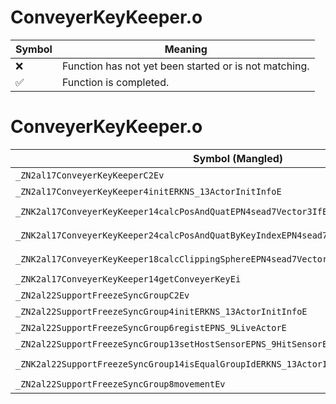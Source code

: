 # ConveyerKeyKeeper.o
| Symbol | Meaning 
| ------------- | ------------- 
| :x: | Function has not yet been started or is not matching. 
| :white_check_mark: | Function is completed. 


# ConveyerKeyKeeper.o
| Symbol (Mangled) | Symbol (Demangled) | Decompiled? |
| ------------- |  ------------- | ------------- |
| `_ZN2al17ConveyerKeyKeeperC2Ev` | `al::ConveyerKeyKeeper::ConveyerKeyKeeper(void)` | :white_check_mark: |
| `_ZN2al17ConveyerKeyKeeper4initERKNS_13ActorInitInfoE` | `al::ConveyerKeyKeeper::init(al::ActorInitInfo const&)` | :white_check_mark: |
| `_ZNK2al17ConveyerKeyKeeper14calcPosAndQuatEPN4sead7Vector3IfEEPNS1_4QuatIfEEPif` | `al::ConveyerKeyKeeper::calcPosAndQuat(sead::Vector3<float> *,sead::Quat<float> *,int *,float)const` | :white_check_mark: |
| `_ZNK2al17ConveyerKeyKeeper24calcPosAndQuatByKeyIndexEPN4sead7Vector3IfEEPNS1_4QuatIfEEi` | `al::ConveyerKeyKeeper::calcPosAndQuatByKeyIndex(sead::Vector3<float> *,sead::Quat<float> *,int)const` | :white_check_mark: |
| `_ZNK2al17ConveyerKeyKeeper18calcClippingSphereEPN4sead7Vector3IfEEPff` | `al::ConveyerKeyKeeper::calcClippingSphere(sead::Vector3<float> *,float *,float)const` | :white_check_mark: |
| `_ZNK2al17ConveyerKeyKeeper14getConveyerKeyEi` | `al::ConveyerKeyKeeper::getConveyerKey(int)const` | :white_check_mark: |
| `_ZN2al22SupportFreezeSyncGroupC2Ev` | `al::SupportFreezeSyncGroup::SupportFreezeSyncGroup(void)` | :white_check_mark: |
| `_ZN2al22SupportFreezeSyncGroup4initERKNS_13ActorInitInfoE` | `al::SupportFreezeSyncGroup::init(al::ActorInitInfo const&)` | :white_check_mark: |
| `_ZN2al22SupportFreezeSyncGroup6registEPNS_9LiveActorE` | `al::SupportFreezeSyncGroup::regist(al::LiveActor *)` | :white_check_mark: |
| `_ZN2al22SupportFreezeSyncGroup13setHostSensorEPNS_9HitSensorE` | `al::SupportFreezeSyncGroup::setHostSensor(al::HitSensor *)` | :white_check_mark: |
| `_ZNK2al22SupportFreezeSyncGroup14isEqualGroupIdERKNS_13ActorInitInfoE` | `al::SupportFreezeSyncGroup::isEqualGroupId(al::ActorInitInfo const&)const` | :white_check_mark: |
| `_ZN2al22SupportFreezeSyncGroup8movementEv` | `al::SupportFreezeSyncGroup::movement(void)` | :white_check_mark: |
